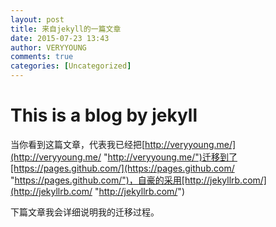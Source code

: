 ```yaml
---
layout: post
title: 来自jekyll的一篇文章
date: 2015-07-23 13:43
author: VERYYOUNG
comments: true
categories: [Uncategorized]
---
```


<h1>This is a blog by jekyll</h1>

当你看到这篇文章，代表我已经把[http://veryyoung.me/](http://veryyoung.me/ "http://veryyoung.me/")迁移到了[https://pages.github.com/](https://pages.github.com/ "https://pages.github.com/")，自豪的采用[http://jekyllrb.com/](http://jekyllrb.com/ "http://jekyllrb.com/")

下篇文章我会详细说明我的迁移过程。


